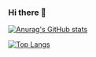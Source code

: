 ### Hi there 👋
[![Anurag's GitHub stats](https://github-readme-stats.vercel.app/api?username=salahashraf253)](https://github.com/anuraghazra/github-readme-stats)

[![Top Langs](https://github-readme-stats.vercel.app/api/top-langs/?username=salahashraf253&layout=compact)](https://github.com/anuraghazra/github-readme-stats)


